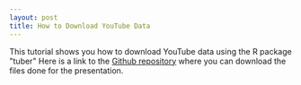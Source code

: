 ```yaml
---
layout: post
title: How to Download YouTube Data
---
```


This tutorial shows you how to download YouTube data using the R package "tuber"
Here is a link to the [Github repository](https://github.com/JohnM-Eaton/YouTube_data_generation) where you can download the files done for the presentation.
